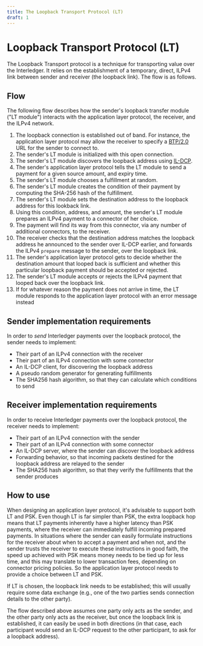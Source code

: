 ```yaml
---
title: The Loopback Transport Protocol (LT)
draft: 1
---
```

# Loopback Transport Protocol (LT)

The Loopback Transport protocol is a technique for transporting value over the Interledger. It relies on the establishment of a temporary, direct, ILPv4 link between sender and receiver (the loopback link). The flow is as follows.

## Flow

The following flow describes how the sender's loopback transfer module ("LT module") interacts with the application layer protocol, the receiver, and the ILPv4 network.

1. The loopback connection is established out of band. For instance, the application layer protocol may allow the receiver to specify a [BTP/2.0](../0023-bilateral-transfer-protocol/0023-bilateral-transfer-protocol.md) URL for the sender to connect to.
1. The sender's LT module is initialized with this open connection.
1. The sender's LT module discovers the loopback address using [IL-DCP](https://github.com/interledgerjs/ilp-protocol-ildcp).
1. The sender's application layer protocol tells the LT module to send a payment for a given source amount, and expiry time.
1. The sender's LT module chooses a fulfillment at random.
1. The sender's LT module creates the condition of their payment by computing the SHA-256 hash of the fulfillment.
1. The sender's LT module sets the destination address to the loopback address for this lookback link.
1. Using this condition, address, and amount, the sender's LT module prepares an ILPv4 payment to a connector of her choice.
1. The payment will find its way from this connector, via any number of additional connectors, to the receiver.
1. The receiver checks that the destination address matches the loopback address he announced to the sender over IL-DCP earlier, and forwards the ILPv4 `prepare` message to the sender, over the loopback link.
1. The sender's application layer protocol gets to decide whether the destination amount that looped back is sufficient and whether this particular loopback payment should be accepted or rejected.
1. The sender's LT module accepts or rejects the ILPv4 payment that looped back over the loopback link.
1. If for whatever reason the payment does not arrive in time, the LT module responds to the application layer protocol with an error message instead

## Sender implementation requirements

In order to *send* Interledger payments over the loopback protocol, the sender needs to implement:

* Their part of an ILPv4 connection with the receiver
* Their part of an ILPv4 connection with some connector
* An IL-DCP client, for discovering the loopback address
* A pseudo random generator for generating fulfillments
* The SHA256 hash algorithm, so that they can calculate which conditions to send

## Receiver implementation requirements

In order to receive Interledger payments over the loopback protocol, the receiver needs to implement:

* Their part of an ILPv4 connection with the sender
* Their part of an ILPv4 connection with some connector
* An IL-DCP server, where the sender can discover the loopback address
* Forwarding behavior, so that incoming packets destined for the loopback address are relayed to the sender
* The SHA256 hash algorithm, so that they verify the fulfillments that the sender produces

## How to use

When designing an application layer protocol, it's advisable to support both LT and PSK. Even though LT is far simpler than PSK, the extra loopback hop means that LT payments inherently have a higher latency than PSK payments, where the receiver can immediately fulfill incoming prepared payments. In situations where the sender can easily formulate instructions for the receiver about when to accept a payment and when not, and the sender trusts the receiver to execute these instructions in good faith, the speed up achieved with PSK means money needs to be tied up for less time, and this may translate to lower transaction fees, depending on connector pricing policies. So the application layer protocol needs to provide a choice between LT and PSK.

If LT is chosen, the loopback link needs to be established; this will usually require some data exchange (e.g., one of the two parties sends connection details to the other party).

The flow described above assumes one party only acts as the sender, and the other party only acts as the receiver, but once the loopback link is established, it can easily be used in both directions (in that case, each participant would send an IL-DCP request to the other participant, to ask for a loopback address).
